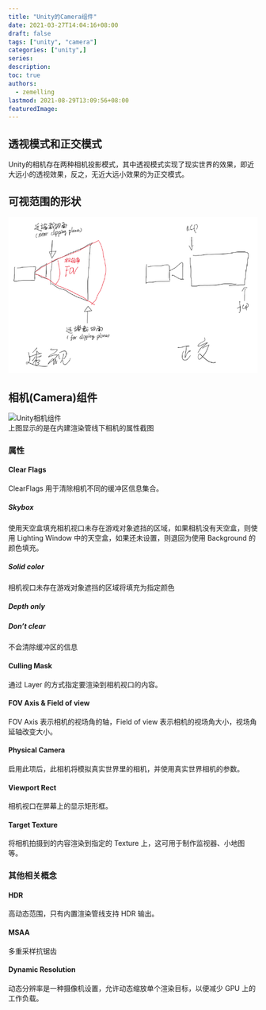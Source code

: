 ```yaml
---
title: "Unity的Camera组件"
date: 2021-03-27T14:04:16+08:00
draft: false
tags: ["unity", "camera"]
categories: ["unity",]
series:
description:
toc: true
authors:
  - zemelling
lastmod: 2021-08-29T13:09:56+08:00
featuredImage:
---
```


## 透视模式和正交模式

Unity的相机存在两种相机投影模式，其中透视模式实现了现实世界的效果，即近大远小的透视效果，反之，无近大远小效果的为正交模式。

## 可视范围的形状

![Unity相机的透视与正交](/images/Unity相机的透视和正交20210327.png)

## 相机(Camera)组件

![Unity相机组件](https://docs.unity.cn/2021.1/Documentation/uploads/Main/InspectorCamera35.png)  
上图显示的是在内建渲染管线下相机的属性截图

### 属性

#### Clear Flags

ClearFlags 用于清除相机不同的缓冲区信息集合。

##### Skybox

使用天空盒填充相机视口未存在游戏对象遮挡的区域，如果相机没有天空盒，则使用 Lighting Window 中的天空盒，如果还未设置，则退回为使用 Background 的颜色填充。

##### Solid color

相机视口未存在游戏对象遮挡的区域将填充为指定颜色

##### Depth only



##### Don’t clear

不会清除缓冲区的信息

#### Culling Mask

通过 Layer 的方式指定要渲染到相机视口的内容。

#### FOV Axis & Field of view

FOV Axis 表示相机的视场角的轴，Field of view 表示相机的视场角大小，视场角延轴改变大小。

#### Physical Camera

启用此项后，此相机将模拟真实世界里的相机，并使用真实世界相机的参数。

#### Viewport Rect

相机视口在屏幕上的显示矩形框。

#### Target Texture

将相机拍摄到的内容渲染到指定的 Texture 上，这可用于制作监视器、小地图等。

### 其他相关概念

#### HDR

高动态范围，只有内置渲染管线支持 HDR 输出。

#### MSAA

多重采样抗锯齿

#### Dynamic Resolution

动态分辨率是一种摄像机设置，允许动态缩放单个渲染目标，以便减少 GPU 上的工作负载。